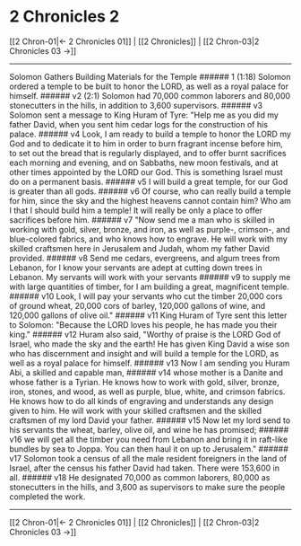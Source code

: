 # 2 Chronicles 2

[[2 Chron-01|← 2 Chronicles 01]] | [[2 Chronicles]] | [[2 Chron-03|2 Chronicles 03 →]]
***

Solomon Gathers Building Materials for the Temple ###### 1 (1:18) Solomon ordered a temple to be built to honor the LORD, as well as a royal palace for himself. ###### v2 (2:1) Solomon had 70,000 common laborers and 80,000 stonecutters in the hills, in addition to 3,600 supervisors. ###### v3 Solomon sent a message to King Huram of Tyre: "Help me as you did my father David, when you sent him cedar logs for the construction of his palace. ###### v4 Look, I am ready to build a temple to honor the LORD my God and to dedicate it to him in order to burn fragrant incense before him, to set out the bread that is regularly displayed, and to offer burnt sacrifices each morning and evening, and on Sabbaths, new moon festivals, and at other times appointed by the LORD our God. This is something Israel must do on a permanent basis. ###### v5 I will build a great temple, for our God is greater than all gods. ###### v6 Of course, who can really build a temple for him, since the sky and the highest heavens cannot contain him? Who am I that I should build him a temple! It will really be only a place to offer sacrifices before him. ###### v7 "Now send me a man who is skilled in working with gold, silver, bronze, and iron, as well as purple-, crimson-, and blue-colored fabrics, and who knows how to engrave. He will work with my skilled craftsmen here in Jerusalem and Judah, whom my father David provided. ###### v8 Send me cedars, evergreens, and algum trees from Lebanon, for I know your servants are adept at cutting down trees in Lebanon. My servants will work with your servants ###### v9 to supply me with large quantities of timber, for I am building a great, magnificent temple. ###### v10 Look, I will pay your servants who cut the timber 20,000 cors of ground wheat, 20,000 cors of barley, 120,000 gallons of wine, and 120,000 gallons of olive oil." ###### v11 King Huram of Tyre sent this letter to Solomon: "Because the LORD loves his people, he has made you their king." ###### v12 Huram also said, "Worthy of praise is the LORD God of Israel, who made the sky and the earth! He has given King David a wise son who has discernment and insight and will build a temple for the LORD, as well as a royal palace for himself. ###### v13 Now I am sending you Huram Abi, a skilled and capable man, ###### v14 whose mother is a Danite and whose father is a Tyrian. He knows how to work with gold, silver, bronze, iron, stones, and wood, as well as purple, blue, white, and crimson fabrics. He knows how to do all kinds of engraving and understands any design given to him. He will work with your skilled craftsmen and the skilled craftsmen of my lord David your father. ###### v15 Now let my lord send to his servants the wheat, barley, olive oil, and wine he has promised; ###### v16 we will get all the timber you need from Lebanon and bring it in raft-like bundles by sea to Joppa. You can then haul it on up to Jerusalem." ###### v17 Solomon took a census of all the male resident foreigners in the land of Israel, after the census his father David had taken. There were 153,600 in all. ###### v18 He designated 70,000 as common laborers, 80,000 as stonecutters in the hills, and 3,600 as supervisors to make sure the people completed the work.

***
[[2 Chron-01|← 2 Chronicles 01]] | [[2 Chronicles]] | [[2 Chron-03|2 Chronicles 03 →]]

